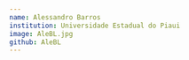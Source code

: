 ```yaml
---
name: Alessandro Barros
institution: Universidade Estadual do Piaui
image: AleBL.jpg
github: AleBL
---
```


